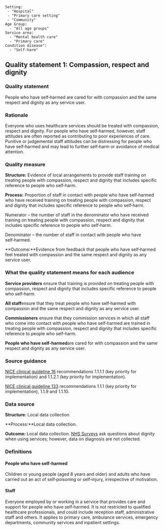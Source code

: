 ```
Setting:
 - "Hospital"
 - "Primary care setting"
 - "Community"
Age Group:
  - "All age groups"
Service area:
  - "Mental health care"
  - "Primary care"
Condition disease":
  - "Self-harm"

```
Quality statement 1: Compassion, respect and dignity
----------------------------------------------------

### Quality statement

People who have self‑harmed are cared for with compassion and the same
respect and dignity as any service user.

### Rationale

Everyone who uses healthcare services should be treated with compassion,
respect and dignity. For people who have self‑harmed, however, staff
attitudes are often reported as contributing to poor experiences of
care. Punitive or judgemental staff attitudes can be distressing for
people who have self‑harmed and may lead to further self‑harm or
avoidance of medical attention.

### Quality measure

**Structure:** Evidence of local arrangements to provide staff training
on treating people with compassion, respect and dignity that includes
specific reference to people who self‑harm.

**Process:** Proportion of staff in contact with people who have
self‑harmed who have received training on treating people with
compassion, respect and dignity that includes specific reference to
people who self‑harm.

Numerator – the number of staff in the denominator who have received
training on treating people with compassion, respect and dignity that
includes specific reference to people who self‑harm.

Denominator – the number of staff in contact with people who have
self‑harmed.

**Outcome:**Evidence from feedback that people who have self‑harmed feel
treated with compassion and the same respect and dignity as any service
user.

### What the quality statement means for each audience

**Service providers** ensure that training is provided on treating
people with compassion, respect and dignity that includes specific
reference to people who self‑harm.

**All staff**ensure that they treat people who have self‑harmed with
compassion and the same respect and dignity as any service user.

**Commissioners** ensure that they commission services in which all
staff who come into contact with people who have self‑harmed are trained
in treating people with compassion, respect and dignity that includes
specific reference to people who self‑harm.

**People who have self‑harmed**are cared for with compassion and the
same respect and dignity as any service user.

### Source guidance

[NICE clinical guideline 16](/guidance/cg16) recommendations 1.1.1.1
(key priority for implementation) and 1.1.2.1 (key priority for
implementation).

[NICE clinical guideline 133](/guidance/cg133) recommendations 1.1.1
(key priority for implementation), 1.1.9 and 1.1.10.

### Data source

**Structure:** Local data collection.

**Process:**Local data collection.

**Outcome:** Local data collection. [NHS
Surveys](http://www.nhssurveys.org/) ask questions about dignity when
using services; however, data on diagnosis are not collected.

### Definitions

#### People who have self‑harmed

Children or young people (aged 8 years and older) and adults who have
carried out an act of self‑poisoning or self‑injury, irrespective of
motivation.

#### Staff

Everyone employed by or working in a service that provides care and
support for people who have self‑harmed. It is not restricted to
qualified healthcare professionals, and could include reception staff,
administrative staff and others. It applies to primary care, ambulance
services, emergency departments, community services and inpatient
settings.
